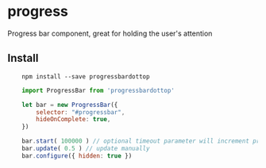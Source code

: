 # progress
Progress bar component, great for holding the user's attention

## Install

```shell
    npm install --save progressbardottop
```
```javascript
    import ProgressBar from 'progressbardottop'

    let bar = new ProgressBar({
        selector: "#progressbar",
        hideOnComplete: true,
    })

    bar.start( 100000 ) // optional timeout parameter will increment progress until the timeout is reached
    bar.update( 0.5 ) // update manually
    bar.configure({ hidden: true })
```